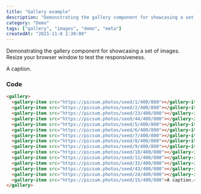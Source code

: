```yaml
---
title: "Gallery example"
description: "Demonstrating the gallery component for showcasing a set of images."
category: "Demo"
tags: ["gallery", "images", "demo", "meta"]
createdAt: "2021-11-8 2:30:00"
---
```


Demonstrating the gallery component for showcasing a set of images. Resize your browser window to test the responsiveness.

<gallery>
  <gallery-item src="https://picsum.photos/seed/1/400/800"></gallery-item>
  <gallery-item src="https://picsum.photos/seed/2/400/800"></gallery-item>
  <gallery-item src="https://picsum.photos/seed/23/400/800"></gallery-item>
  <gallery-item src="https://picsum.photos/seed/44/400/800"></gallery-item>
  <gallery-item src="https://picsum.photos/seed/5/400/800"></gallery-item>
  <gallery-item src="https://picsum.photos/seed/6/400/800"></gallery-item>
  <gallery-item src="https://picsum.photos/seed/7/400/800"></gallery-item>
  <gallery-item src="https://picsum.photos/seed/8/400/800"></gallery-item>
  <gallery-item src="https://picsum.photos/seed/9/400/800"></gallery-item>
  <gallery-item src="https://picsum.photos/seed/10/400/800"></gallery-item>
  <gallery-item src="https://picsum.photos/seed/11/400/800"></gallery-item>
  <gallery-item src="https://picsum.photos/seed/32/400/800"></gallery-item>
  <gallery-item src="https://picsum.photos/seed/43/400/800"></gallery-item>
  <gallery-item src="https://picsum.photos/seed/24/400/800"></gallery-item>
  <gallery-item src="https://picsum.photos/seed/15/400/800">A caption.</gallery-item>
</gallery>


### Code

```html
<gallery>
  <gallery-item src="https://picsum.photos/seed/1/400/800"></gallery-item>
  <gallery-item src="https://picsum.photos/seed/2/400/800"></gallery-item>
  <gallery-item src="https://picsum.photos/seed/23/400/800"></gallery-item>
  <gallery-item src="https://picsum.photos/seed/44/400/800"></gallery-item>
  <gallery-item src="https://picsum.photos/seed/5/400/800"></gallery-item>
  <gallery-item src="https://picsum.photos/seed/6/400/800"></gallery-item>
  <gallery-item src="https://picsum.photos/seed/7/400/800"></gallery-item>
  <gallery-item src="https://picsum.photos/seed/8/400/800"></gallery-item>
  <gallery-item src="https://picsum.photos/seed/9/400/800"></gallery-item>
  <gallery-item src="https://picsum.photos/seed/10/400/800"></gallery-item>
  <gallery-item src="https://picsum.photos/seed/11/400/800"></gallery-item>
  <gallery-item src="https://picsum.photos/seed/32/400/800"></gallery-item>
  <gallery-item src="https://picsum.photos/seed/43/400/800"></gallery-item>
  <gallery-item src="https://picsum.photos/seed/24/400/800"></gallery-item>
  <gallery-item src="https://picsum.photos/seed/15/400/800">A caption.</gallery-item>
</gallery>
```
